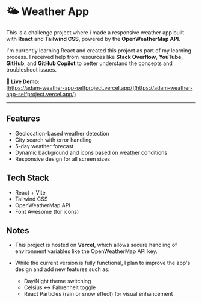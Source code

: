 # 🌤️ Weather App

This is a challenge project where i made a responsive weather app built with **React** and **Tailwind CSS**, powered by the **OpenWeatherMap API**.


I'm currently learning React and created this project as part of my learning process. I received help from resources like **Stack Overflow**, **YouTube**, **GitHub**, and **GitHub Copilot** to better understand the concepts and troubleshoot issues.

**🔗 Live Demo:**  
[https://adam-weather-app-selfproject.vercel.app/](https://adam-weather-app-selfproject.vercel.app/)

---

## Features

-  Geolocation-based weather detection  
-  City search with error handling  
-  5-day weather forecast  
-  Dynamic background and icons based on weather conditions  
-  Responsive design for all screen sizes

## Tech Stack

- React + Vite  
- Tailwind CSS  
- OpenWeatherMap API  
- Font Awesome (for icons)

## Notes

- This project is hosted on **Vercel**, which allows secure handling of environment variables like the OpenWeatherMap API key.
  
- While the current version is fully functional, I plan to improve the app's design and add new features such as:
  - Day/Night theme switching
  - Celsius ↔ Fahrenheit toggle
  - React Particles (rain or snow effect) for visual enhancement
